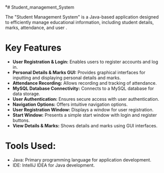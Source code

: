 ⁸# Student_management_System
 
The "Student Management System" is a Java-based application designed to efficiently manage educational information, including student details, marks, attendance, and user .

# Key Features
- **User Registration & Login:** Enables users to register accounts and log in.
- **Personal Details & Marks GUI:** Provides graphical interfaces for inputting and displaying personal details and marks.
- **Attendance Recording:** Allows recording and tracking of attendance.
- **MySQL Database Connectivity:** Connects to a MySQL database for data storage.
- **User Authentication:** Ensures secure access with user authentication.
- **Navigation Options:** Offers intuitive navigation options.
- **User Registration Window:** Displays a window for user registration.
- **Start Window:** Presents a simple start window with login and register buttons.
- **View Details & Marks:** Shows details and marks using GUI interfaces.


# Tools Used:
- Java: Primary programming language for application development.
- IDE: IntelliJ IDEA for Java development.

